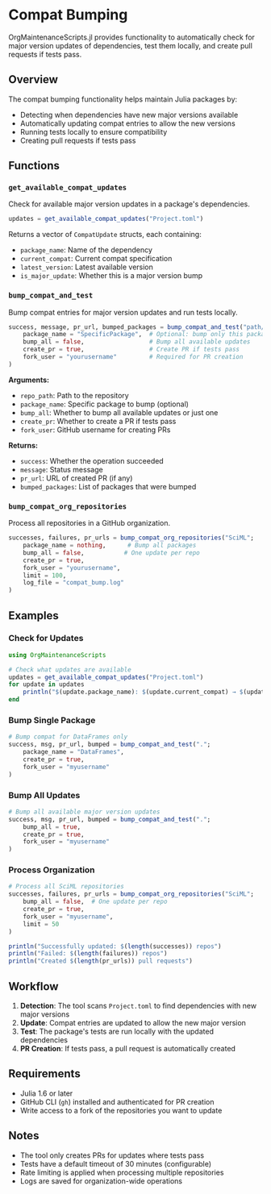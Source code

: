 # Compat Bumping

OrgMaintenanceScripts.jl provides functionality to automatically check for major version updates of dependencies, test them locally, and create pull requests if tests pass.

## Overview

The compat bumping functionality helps maintain Julia packages by:

  - Detecting when dependencies have new major versions available
  - Automatically updating compat entries to allow the new versions
  - Running tests locally to ensure compatibility
  - Creating pull requests if tests pass

## Functions

### `get_available_compat_updates`

Check for available major version updates in a package's dependencies.

```julia
updates = get_available_compat_updates("Project.toml")
```

Returns a vector of `CompatUpdate` structs, each containing:

  - `package_name`: Name of the dependency
  - `current_compat`: Current compat specification
  - `latest_version`: Latest available version
  - `is_major_update`: Whether this is a major version bump

### `bump_compat_and_test`

Bump compat entries for major version updates and run tests locally.

```julia
success, message, pr_url, bumped_packages = bump_compat_and_test("path/to/repo";
    package_name = "SpecificPackage",  # Optional: bump only this package
    bump_all = false,                  # Bump all available updates
    create_pr = true,                  # Create PR if tests pass
    fork_user = "yourusername"         # Required for PR creation
)
```

**Arguments:**

  - `repo_path`: Path to the repository
  - `package_name`: Specific package to bump (optional)
  - `bump_all`: Whether to bump all available updates or just one
  - `create_pr`: Whether to create a PR if tests pass
  - `fork_user`: GitHub username for creating PRs

**Returns:**

  - `success`: Whether the operation succeeded
  - `message`: Status message
  - `pr_url`: URL of created PR (if any)
  - `bumped_packages`: List of packages that were bumped

### `bump_compat_org_repositories`

Process all repositories in a GitHub organization.

```julia
successes, failures, pr_urls = bump_compat_org_repositories("SciML";
    package_name = nothing,      # Bump all packages
    bump_all = false,           # One update per repo
    create_pr = true,
    fork_user = "yourusername",
    limit = 100,
    log_file = "compat_bump.log"
)
```

## Examples

### Check for Updates

```julia
using OrgMaintenanceScripts

# Check what updates are available
updates = get_available_compat_updates("Project.toml")
for update in updates
    println("$(update.package_name): $(update.current_compat) → $(update.latest_version)")
end
```

### Bump Single Package

```julia
# Bump compat for DataFrames only
success, msg, pr_url, bumped = bump_compat_and_test(".";
    package_name = "DataFrames",
    create_pr = true,
    fork_user = "myusername"
)
```

### Bump All Updates

```julia
# Bump all available major version updates
success, msg, pr_url, bumped = bump_compat_and_test(".";
    bump_all = true,
    create_pr = true,
    fork_user = "myusername"
)
```

### Process Organization

```julia
# Process all SciML repositories
successes, failures, pr_urls = bump_compat_org_repositories("SciML";
    bump_all = false,  # One update per repo
    create_pr = true,
    fork_user = "myusername",
    limit = 50
)

println("Successfully updated: $(length(successes)) repos")
println("Failed: $(length(failures)) repos")
println("Created $(length(pr_urls)) pull requests")
```

## Workflow

 1. **Detection**: The tool scans `Project.toml` to find dependencies with new major versions
 2. **Update**: Compat entries are updated to allow the new major version
 3. **Test**: The package's tests are run locally with the updated dependencies
 4. **PR Creation**: If tests pass, a pull request is automatically created

## Requirements

  - Julia 1.6 or later
  - GitHub CLI (`gh`) installed and authenticated for PR creation
  - Write access to a fork of the repositories you want to update

## Notes

  - The tool only creates PRs for updates where tests pass
  - Tests have a default timeout of 30 minutes (configurable)
  - Rate limiting is applied when processing multiple repositories
  - Logs are saved for organization-wide operations
